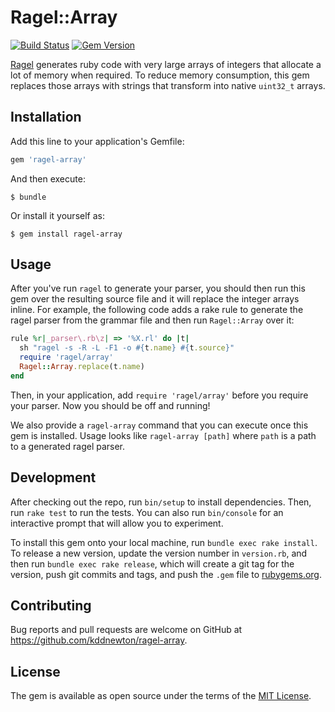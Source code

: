 # Ragel::Array

[![Build Status](https://github.com/kddnewton/ragel-array/workflows/Main/badge.svg)](https://github.com/kddnewton/ragel-array/actions)
[![Gem Version](https://img.shields.io/gem/v/ragel-array.svg)](https://rubygems.org/gems/ragel-array)

[Ragel](https://www.colm.net/open-source/ragel/) generates ruby code with very large arrays of integers that allocate a lot of memory when required. To reduce memory consumption, this gem replaces those arrays with strings that transform into native `uint32_t` arrays.

## Installation

Add this line to your application's Gemfile:

```ruby
gem 'ragel-array'
```

And then execute:

    $ bundle

Or install it yourself as:

    $ gem install ragel-array

## Usage

After you've run `ragel` to generate your parser, you should then run this gem over the resulting source file and it will replace the integer arrays inline. For example, the following code adds a rake rule to generate the ragel parser from the grammar file and then run `Ragel::Array` over it:

```ruby
rule %r|_parser\.rb\z| => '%X.rl' do |t|
  sh "ragel -s -R -L -F1 -o #{t.name} #{t.source}"
  require 'ragel/array'
  Ragel::Array.replace(t.name)
end
```

Then, in your application, add `require 'ragel/array'` before you require your parser. Now you should be off and running!

We also provide a `ragel-array` command that you can execute once this gem is installed. Usage looks like `ragel-array [path]` where `path` is a path to a generated ragel parser.

## Development

After checking out the repo, run `bin/setup` to install dependencies. Then, run `rake test` to run the tests. You can also run `bin/console` for an interactive prompt that will allow you to experiment.

To install this gem onto your local machine, run `bundle exec rake install`. To release a new version, update the version number in `version.rb`, and then run `bundle exec rake release`, which will create a git tag for the version, push git commits and tags, and push the `.gem` file to [rubygems.org](https://rubygems.org).

## Contributing

Bug reports and pull requests are welcome on GitHub at https://github.com/kddnewton/ragel-array.

## License

The gem is available as open source under the terms of the [MIT License](https://opensource.org/licenses/MIT).

